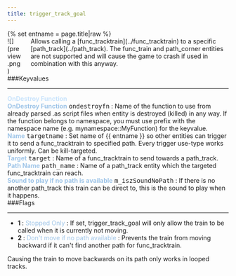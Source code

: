 ```yaml
---
title: trigger_track_goal
---
```

<div>{% set entname = page.title|raw %}</div>
<div class="container previewimg">
<div class="columns">
<div class="imagepadding column col-auto" markdown="1">![](preview.png)</div>
<div class="column entityentry" markdown="1">Allows calling a [func_tracktrain](../func_tracktrain) to a specific [path_track](../path_track). The func_train and path_corner entities are not supported and will cause the game to crash if used in combination with this anyway.</div>
</div>
</div>
###Keyvalues
<hr>
<div class="accordion entityentry">
<input type="checkbox" id="accordion-1" name="accordion-checkbox" hidden>
<label class="accordion-header" for="accordion-1">
<span style="color:#cae4fc;"><b>OnDestroy Function</b></span>
<i class="icon icon-arrow-right mr-1"></i>
</label>
<div class="accordion-body entgroup">
<div class="entityentry" markdown="1">
<span style="color:#9fc5e8;"><b>OnDestroy Function</b></span> <kbd  class="tooltip" data-tooltip="string">ondestroyfn</kbd> :
Name of the function to use from already parsed .as script files when entity is destroyed (killed) in any way. If the function belongs to namespace, you must use prefix with the namespace name (e.g. mynamespace::MyFunction) for the keyvalue.
</div>
</div>
</div>
<div class="entityentry" markdown="1">
<span style="color:#9fc5e8;"><b>Name</b></span> <kbd  class="tooltip" data-tooltip="target_source">targetname</kbd> :
Set name of {{ entname }} so other entities can trigger it to send a func_tracktrain to specified path. Every trigger use-type works uniformly. Can be kill-targeted.
</div>
<div class="entityentry" markdown="1">
<span style="color:#9fc5e8;"><b>Target</b></span> <kbd  class="tooltip" data-tooltip="target_destination">target</kbd> :
Name of a func_tracktrain to send towards a path_track.
</div>
<div class="entityentry" markdown="1">
<span style="color:#9fc5e8;"><b>Path Name</b></span> <kbd  class="tooltip" data-tooltip="string">path_name</kbd> :
Name of a path_track entity which the targeted func_tracktrain can reach.
</div>
<div class="entityentry" markdown="1">
<span style="color:#9fc5e8;"><b>Sound to play if no path is available</b></span> <kbd  class="tooltip" data-tooltip="sound">m_iszSoundNoPath</kbd> :
If there is no another path_track this train can be direct to, this is the sound to play when it happens.
</div>
###Flags
<hr>
<div class="entityflags">
<ul>
<li class="imagepadding" markdown="1"><b>1 </b> : <span style="color:#9fc5e8;">Stopped Only</span> :  If set, trigger_track_goal will only allow the train to be called when it is currently not moving.</li>
<li class="imagepadding" markdown="1"><b>2 </b> : <span style="color:#9fc5e8;">Don't move if no path available</span> : Prevents the train from moving backward if it can't find another path for func_tracktrain.</li>
</ul>
</div>
<div class="notices red" markdown="1">Causing the train to move backwards on its path only works in looped tracks.</div>
